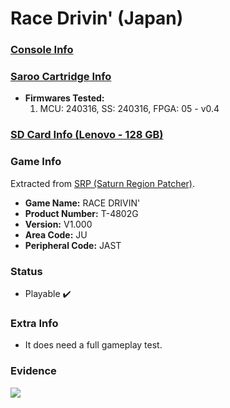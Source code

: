 # Race Drivin' (Japan)

### [Console Info](../../../../../Info/Consoles/VA13/README.md)

### [Saroo Cartridge Info](../../../../../Info/Cartridges/RetroGameParadiseStore/1.32F/README.md)

- <b>Firmwares Tested:</b>
  1. MCU: 240316, SS: 240316, FPGA: 05 - v0.4

### [SD Card Info (Lenovo - 128 GB)](../../../../../Info/SdCards/Lenovo/128GB/fat32/README.md)

### Game Info

Extracted from [SRP (Saturn Region Patcher)](https://segaxtreme.net/resources/saturn-region-patcher.81/download).

- <b>Game Name:</b> RACE DRIVIN'
- <b>Product Number:</b> T-4802G
- <b>Version:</b> V1.000
- <b>Area Code:</b> JU
- <b>Peripheral Code:</b> JAST

### Status

- Playable :heavy_check_mark:

### Extra Info

- It does need a full gameplay test.

### Evidence

[![](https://img.youtube.com/vi/q6BjVcALLMc/0.jpg)](https://www.youtube.com/watch?v=q6BjVcALLMc)

